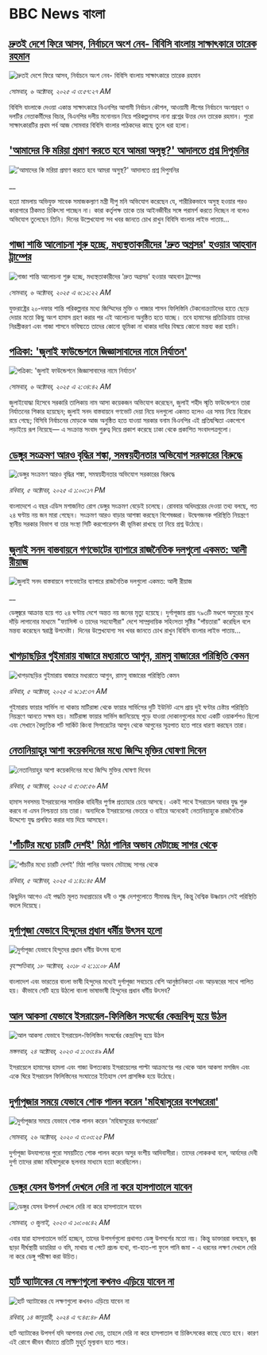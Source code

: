 # BBC News বাংলা## [দ্রুতই দেশে ফিরে আসব, নির্বাচনে অংশ নেব- বিবিসি বাংলায় সাক্ষাৎকারে তারেক রহমান](https://www.bbc.com/bengali/articles/cx2nv1jdk35o?at_medium=RSS&at_campaign=rss?at_campaign=githubrss)![দ্রুতই দেশে ফিরে আসব, নির্বাচনে অংশ নেব- বিবিসি বাংলায় সাক্ষাৎকারে তারেক রহমান](https://ichef.bbci.co.uk/ace/ws/240/cpsprodpb/546c/live/8ca02b60-a217-11f0-80f5-61832317d528.png)_সোমবার, ৬ অক্টোবর, ২০২৫ এ ৩:৫৭:২৭ AM_বিবিসি বাংলাকে দেওয়া একান্ত সাক্ষাৎকারে বিএনপির আগামী নির্বাচন কৌশল, আওয়ামী লীগের নির্বাচনে অংশগ্রহণ ও দলটির নেতাকর্মীদের বিচার, বিএনপির দলীয় মনোনয়ন নিয়ে পরিকল্পনাসহ নানা প্রশ্নের উত্তর দেন তারেক রহমান। পুরো সাক্ষাৎকারটির প্রথম পর্ব আজ সোমবার বিবিসি বাংলার পাঠকদের কাছে তুলে ধরা হলো।## ['আমাদের কি মরিয়া প্রমাণ করতে হবে আমরা অসুস্থ?' আদালতে প্রশ্ন দিপুমনির](https://www.bbc.co.uk/bengali/live/cqjek47yppwt?at_medium=RSS&at_campaign=rss?at_campaign=githubrss)!['আমাদের কি মরিয়া প্রমাণ করতে হবে আমরা অসুস্থ?' আদালতে প্রশ্ন দিপুমনির](https://ichef.bbci.co.uk/ace/standard/240/cpsprodpb/2fb7/live/c9495e10-a299-11f0-92db-77261a15b9d2.jpg)__হত্যা মামলায় অভিযুক্ত সাবেক সমাজকল্যাণ মন্ত্রী দীপু মনি অভিযোগ করেছেন যে, শারীরিকভাবে অসুস্থ হওয়ার পরও কারাগারে ঠিকমত চিকিৎসা পাচ্ছেন না। কারা কর্তৃপক্ষ তাকে তার আইনজীবীর সঙ্গে পরামর্শ করতে দিচ্ছেন না বলেও অভিযোগ তুলেছেন তিনি। দিনের উল্লেখযোগ্য সব খবর জানতে চোখ রাখুন বিবিসি বাংলার লাইভ পাতায়...## [গাজা শান্তি আলোচনা শুরু হচ্ছে, মধ্যস্থতাকারীদের 'দ্রুত অগ্রসর' হওয়ার আহবান ট্রাম্পের](https://www.bbc.com/bengali/articles/c62zk42r62yo?at_medium=RSS&at_campaign=rss?at_campaign=githubrss)![গাজা শান্তি আলোচনা শুরু হচ্ছে, মধ্যস্থতাকারীদের 'দ্রুত অগ্রসর' হওয়ার আহবান ট্রাম্পের](https://ichef.bbci.co.uk/ace/ws/240/cpsprodpb/3aa1/live/d339e9f0-a265-11f0-928c-71dbb8619e94.jpg)_সোমবার, ৬ অক্টোবর, ২০২৫ এ ৬:১২:২২ AM_যুক্তরাষ্ট্রের ২০-দফার শান্তি পরিকল্পনার মধ্যে জিম্মিদের মুক্তি ও গাজার শাসন ফিলিস্তিনি টেকনোক্র্যাটদের হাতে ছেড়ে দেয়ার মতো কিছু অংশ হামাস গ্রহণ করার পর এই আলোচনা অনুষ্ঠিত হতে যাচ্ছে। তবে হামাসের প্রতিক্রিয়ায় তাদের নিরস্ত্রীকরণ এবং গাজা শাসনে ভবিষ্যতে তাদের কোনো ভূমিকা না থাকার দাবির বিষয়ে কোনো মন্তব্য করা হয়নি।## [পত্রিকা: 'জুলাই ফাউন্ডেশনে জিজ্ঞাসাবাদের নামে নির্যাতন'](https://www.bbc.com/bengali/articles/cz9jzxe1lzyo?at_medium=RSS&at_campaign=rss?at_campaign=githubrss)![পত্রিকা: 'জুলাই ফাউন্ডেশনে জিজ্ঞাসাবাদের নামে নির্যাতন'](https://ichef.bbci.co.uk/ace/ws/240/cpsprodpb/388d/live/3e812c40-a258-11f0-9d24-598c2da06607.jpg)_সোমবার, ৬ অক্টোবর, ২০২৫ এ ২:৩৪:৪২ AM_জুলাইযোদ্ধা হিসেবে সরকারি তালিকায় নাম আসা কয়েকজন অভিযোগ করেছেন, জুলাই শহীদ স্মৃতি ফাউন্ডেশনে তারা নির্যাতনের শিকার হয়েছেন; জুলাই সনদ বাস্তবায়নে গণভোট দেয়া নিয়ে দলগুলো একমত হলেও এর সময় নিয়ে বিরোধ রয়ে গেছে; বিসিবি নির্বাচনের মোড়কে আজ অনুষ্ঠিত হতে যাওয়া সরকার বনাম বিএনপির এই প্রতিদ্বন্দ্বিতা একপেশে লড়াইয়ে রূপ নিয়েছে— এ সংক্রান্ত সংবাদ গুরুত্ব দিয়ে প্রকাশ করেছে ঢাকা থেকে প্রকাশিত সংবাদপত্রগুলো।## [ডেঙ্গুর সংক্রমণ আরও বৃদ্ধির শঙ্কা, সমন্বয়হীনতার অভিযোগ সরকারের বিরুদ্ধে](https://www.bbc.com/bengali/articles/cwydj17xv2yo?at_medium=RSS&at_campaign=rss?at_campaign=githubrss)![ডেঙ্গুর সংক্রমণ আরও বৃদ্ধির শঙ্কা, সমন্বয়হীনতার অভিযোগ সরকারের বিরুদ্ধে](https://ichef.bbci.co.uk/ace/ws/240/cpsprodpb/33f2/live/8ad7c1e0-a1df-11f0-928c-71dbb8619e94.jpg)_রবিবার, ৫ অক্টোবর, ২০২৫ এ ১:০০:১৭ PM_বাংলাদেশে এ বছর এডিস মশাজনিত রোগ ডেঙ্গুর সংক্রমণ বেড়েই চলেছে। রোববার অধিদপ্তরের দেওয়া তথ্য বলছে, গত ২৪ ঘণ্টায় নয় জন মারা গেছেন। সংক্রমণ আরও বাড়ার আশঙ্কা করছেন বিশেষজ্ঞরা। উদ্বেগজনক পরিস্থিতি নিয়ন্ত্রণে স্থানীয় সরকার বিভাগ বা তার সংস্থা সিটি করপোরেশন কী ভূমিকা রাখছে তা নিয়ে প্রশ্ন উঠেছে।## [জুলাই সনদ বাস্তবায়নে গণভোটের ব্যাপারে রাজনৈতিক দলগুলো একমত: আলী রীয়াজ](https://www.bbc.co.uk/bengali/live/ce324dr10xnt?at_medium=RSS&at_campaign=rss?at_campaign=githubrss)![জুলাই সনদ বাস্তবায়নে গণভোটের ব্যাপারে রাজনৈতিক দলগুলো একমত: আলী রীয়াজ](https://ichef.bbci.co.uk/ace/standard/240/cpsprodpb/0256/live/58202840-a1f4-11f0-928c-71dbb8619e94.jpg)__ডেঙ্গুজ্বরে আক্রান্ত হয়ে গত ২৪ ঘণ্টায় দেশে অন্তত নয় জনের মৃত্যু হয়েছে। দুর্গাপূজায় প্রায় ৭৯৩টি মণ্ডপে অসুরের মুখে দাঁড়ি লাগানোর মাধ্যমে "ফ্যাসিস্ট ও তাদের সহযোগীরা" দেশে সাম্প্রদায়িক সহিংসতা সৃষ্টির "পাঁয়তারা" করেছিল বলে মন্তব্য করেছেন স্বরাষ্ট্র উপদেষ্টা। দিনের উল্লেখযোগ্য সব খবর জানতে চোখ রাখুন বিবিসি বাংলার লাইভ পাতায়...## [খাগড়াছড়ির গুইমারায় বাজারে মধ্যরাতে আগুন, রামসু বাজারের পরিস্থিতি কেমন](https://www.bbc.com/bengali/articles/cgq45k30e48o?at_medium=RSS&at_campaign=rss?at_campaign=githubrss)![খাগড়াছড়ির গুইমারায় বাজারে মধ্যরাতে আগুন, রামসু বাজারের পরিস্থিতি কেমন](https://ichef.bbci.co.uk/ace/ws/240/cpsprodpb/0bce/live/f3af8140-a1c5-11f0-b741-177e3e2c2fc7.jpg)_রবিবার, ৫ অক্টোবর, ২০২৫ এ ৯:১৫:৩৭ AM_গুইমারায় ফায়ার সার্ভিস না থাকায় মাটিরাঙ্গা থেকে ফায়ার সার্ভিসের দুটি ইউনিট এসে প্রায় দুই ঘণ্টার চেষ্টায় পরিস্থিতি নিয়ন্ত্রণে আনতে সক্ষম হয়। মাটিরাঙ্গা ফায়ার সার্ভিস জানিয়েছে পুড়ে যাওয়া দোকানগুলোর  মধ্যে একটি ওয়াকর্শপও ছিলো এবং সেখানে বৈদ্যুতিক শর্ট সার্কিট কিংবা সিগারেটের আগুন থেকে আগুনের সূত্রপাত হতে পারে ধারণা করছেন তারা।## [নেতানিয়াহুর আশা কয়েকদিনের মধ্যে জিম্মি মুক্তির ঘোষণা দিবেন](https://www.bbc.com/bengali/articles/c87ynljwvdvo?at_medium=RSS&at_campaign=rss?at_campaign=githubrss)![নেতানিয়াহুর আশা কয়েকদিনের মধ্যে জিম্মি মুক্তির ঘোষণা দিবেন](https://ichef.bbci.co.uk/ace/ws/240/cpsprodpb/9859/live/44fd3b00-a199-11f0-92db-77261a15b9d2.jpg)_রবিবার, ৫ অক্টোবর, ২০২৫ এ ৫:৩৫:৫৬ AM_হামাস সবসময় ইসরায়েলের সামরিক বাহিনীর পুর্ণাঙ্গ প্রত্যাহার চেয়ে আসছে। একই সাথে  ইসরায়েল আবার যুদ্ধ শুরু করবে না এমন নিশ্চয়তা চায় তারা। অন্যদিকে ইসরায়েলের ভেতরে ও বাইরে অনেকেই নেতানিয়াহুকে রাজনৈতিক উদ্দেশ্যে যুদ্ধ প্রলম্বিত করার দায় দিয়ে আসছেন।## ['পাঁচটির মধ্যে চারটি দেশই' মিঠা পানির অভাব মেটাচ্ছে সাগর থেকে](https://www.bbc.com/bengali/articles/c2061vjjv4go?at_medium=RSS&at_campaign=rss?at_campaign=githubrss)!['পাঁচটির মধ্যে চারটি দেশই' মিঠা পানির অভাব মেটাচ্ছে সাগর থেকে](https://ichef.bbci.co.uk/ace/ws/240/cpsprodpb/246b/live/ff200f00-7442-11f0-bf4f-19fef6902ccb.jpg)_রবিবার, ৫ অক্টোবর, ২০২৫ এ ১:৪১:৪৫ AM_কিছুদিন আগেও এই পদ্ধতি মূলত মধ্যপ্রাচ্যের ধনী ও শুষ্ক দেশগুলোতে সীমাবদ্ধ ছিল, কিন্তু বৈশ্বিক উষ্ণায়ন সেই পরিস্থিতি বদলে দিয়েছে।## [দুর্গাপূজা যেভাবে হিন্দুদের প্রধান ধর্মীয় উৎসব হলো](https://www.bbc.com/bengali/news-45882951?at_medium=RSS&at_campaign=rss?at_campaign=githubrss)![দুর্গাপূজা যেভাবে হিন্দুদের প্রধান ধর্মীয় উৎসব হলো](https://ichef.bbci.co.uk/ace/standard/240/cpsprodpb/0A31/production/_103890620_dhakesshari.jpg)_বৃহস্পতিবার, ১৮ অক্টোবর, ২০১৮ এ ২:১১:০৮ AM_বাংলাদেশ এবং ভারতের বাংলা ভাষী হিন্দুদের মধ্যেই দুর্গাপূজা সবচেয়ে বেশি আনুষ্ঠানিকতা এবং আড়ম্বরের সাথে পালিত হয়। কীভাবে সেটি হয়ে উঠলো বাংলা ভাষাভাষী হিন্দুদের প্রধান ধর্মীয় উৎসব?## [আল আকসা যেভাবে ইসরায়েল-ফিলিস্তিন সংঘর্ষের কেন্দ্রবিন্দু হয়ে উঠল](https://www.bbc.com/bengali/articles/cw9v2vr7jdpo?at_medium=RSS&at_campaign=rss?at_campaign=githubrss)![আল আকসা যেভাবে ইসরায়েল-ফিলিস্তিন সংঘর্ষের কেন্দ্রবিন্দু হয়ে উঠল](https://ichef.bbci.co.uk/ace/ws/240/cpsprodpb/29c7/live/de7fe310-71b0-11ee-b315-7d1db3f558c6.jpg)_মঙ্গলবার, ২৪ অক্টোবর, ২০২৩ এ ১:৩৩:৪৯ AM_ইসরায়েলে হামাসের হামলা এবং গাজা উপত্যকায় ইসরায়েলের পাল্টা আক্রমণের পর থেকে আল আকসা মসজিদ এবং একে ঘিরে ইসরায়েল ফিলিস্তিনের সংঘাতের ইতিহাস বেশ প্রাসঙ্গিক হয়ে উঠেছে।## [দুর্গাপূজার সময়ে যেভাবে শোক পালন করেন 'মহিষাসুরের বংশধরেরা'](https://www.bbc.com/bengali/news-54690291?at_medium=RSS&at_campaign=rss?at_campaign=githubrss)![দুর্গাপূজার সময়ে যেভাবে শোক পালন করেন 'মহিষাসুরের বংশধরেরা'](https://ichef.bbci.co.uk/ace/standard/240/cpsprodpb/156E1/production/_115077778_gettyimages-1175345464.jpg)_সোমবার, ২৬ অক্টোবর, ২০২০ এ ৩:০৩:২৫ PM_দুর্গাপূজা উদযাপনের পুরো সময়টিতে শোক পালন করেন অসুর বংশীয় আদিবাসীরা। তাদের লোককথা বলে, আর্যদের দেবী দুর্গা তাদের রাজা মহিষাসুরকে ছলনার মাধ্যমে হত্যা করেছিলেন।## [ডেঙ্গুর যেসব উপসর্গ দেখলে দেরি না করে হাসপাতালে যাবেন](https://www.bbc.com/bengali/articles/c72xp58p435o?at_medium=RSS&at_campaign=rss?at_campaign=githubrss)![ডেঙ্গুর যেসব উপসর্গ দেখলে দেরি না করে হাসপাতালে যাবেন](https://ichef.bbci.co.uk/ace/ws/240/cpsprodpb/55de/live/89449250-1973-11ee-a5ed-f9fe36f3a415.jpg)_সোমবার, ৩ জুলাই, ২০২৩ এ ১০:০৬:৪২ AM_এবার যারা হাসপাতালে ভর্তি হচ্ছেন, তাদের উপসর্গগুলো  প্রথাগত ডেঙ্গু উপসর্গের মতো নয়। কিন্তু ডাক্তাররা বলছেন, জ্বর ছাড়া দীর্ঘস্থায়ী ডায়রিয়া ও বমি, মাথায় বা পেটে প্রচন্ড ব্যথা, গা-হাত-পা ফুলে পানি জমা - এ ধরনের লক্ষণ দেখলে দেরি না করে ডেঙ্গু পরীক্ষা করা উচিত।## [হার্ট অ্যাটাকের যে লক্ষণগুলো কখনও এড়িয়ে যাবেন না](https://www.bbc.com/bengali/articles/c72yqzd5q1jo?at_medium=RSS&at_campaign=rss?at_campaign=githubrss)![হার্ট অ্যাটাকের যে লক্ষণগুলো কখনও এড়িয়ে যাবেন না](https://ichef.bbci.co.uk/ace/ws/240/cpsprodpb/d550/live/00b4c4d0-a31d-11ee-a161-25dd32717e28.jpg)_রবিবার, ১৪ জানুয়ারী, ২০২৪ এ ৭:৪৫:৪৮ AM_হার্ট অ্যাটাকের উপসর্গ যদি আপনার দেখা দেয়, তাহলে দেরি না করে হাসপাতাল বা চিকিৎসকের কাছে যেতে হবে। কারণ এই রোগে জীবন বাঁচাতে প্রতিটি মুহূর্ত মূল্যবান হতে পারে।
